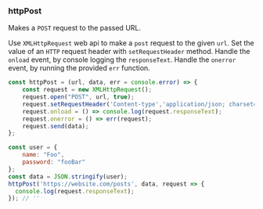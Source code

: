 ### httpPost

Makes a `POST` request to the passed URL.

Use `XMLHttpRequest` web api to make a `post` request to the given `url`.
Set the value of an `HTTP` request header with `setRequestHeader` method.
Handle the `onload` event, by console logging the `responseText`.
Handle the `onerror` event, by running the provided `err` function.

```js
const httpPost = (url, data, err = console.error) => {
    const request = new XMLHttpRequest();
    request.open("POST", url, true);
    request.setRequestHeader('Content-type','application/json; charset=utf-8');
    request.onload = () => console.log(request.responseText);
    request.onerror = () => err(request);
    request.send(data);
};
```

```js
const user = {
    name: "Foo",
    password: "fooBar"
};
const data = JSON.stringify(user);
httpPost('https://website.com/posts', data, request => {
  console.log(request.responseText);
}); // ''
```
